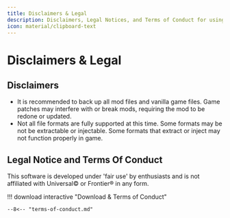 ```yaml
---
title: Disclaimers & Legal
description: Disclaimers, Legal Notices, and Terms of Conduct for using Cobra Tools
icon: material/clipboard-text
---
```


# Disclaimers & Legal

## Disclaimers

- It is recommended to back up all mod files and vanilla game files. Game patches may interfere with or break mods, requiring the mod to be redone or updated. 
- Not all file formats are fully supported at this time. Some formats may be not be extractable or injectable. Some formats that extract or inject may not function properly in game.

## Legal Notice and Terms Of Conduct

This software is developed under 'fair use' by enthusiasts and is not affiliated with Universal© or Frontier® in any form.

!!! download interactive "Download & Terms of Conduct"

    --8<-- "terms-of-conduct.md"
